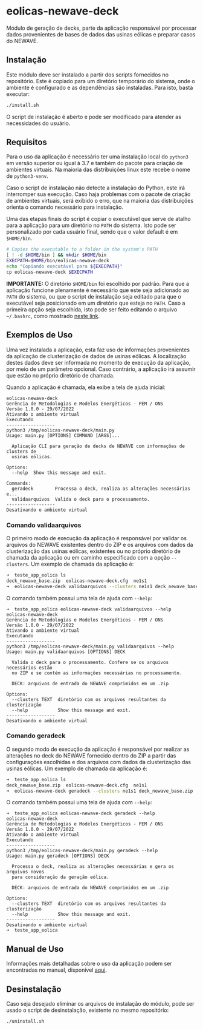 # eolicas-newave-deck
Módulo de geração de decks, parte da aplicação responsável por processar dados provenientes de bases de dados das usinas eólicas e preparar casos do NEWAVE.


## Instalação

Este módulo deve ser instalado a partir dos scripts fornecidos no repositório. Este é copiado para um diretório temporário do sistema, onde o ambiente é configurado e as dependências são instaladas. Para isto, basta executar:
```sh
./install.sh
```

O script de instalação é aberto e pode ser modificado para atender as necessidades do usuário.

## Requisitos

Para o uso da aplicação é necessário ter uma instalação local do `python3` em versão superior ou igual à 3.7 e também do pacote para criação de ambientes virtuais. Na maioria das distribuições linux este recebe o nome de `python3-venv`.

Caso o script de instalação não detecte a instalação do Python, este irá interromper sua execução. Caso haja problemas com o pacote de criação de ambientes virtuais, será exibido o erro, que na maioria das distribuições orienta o comando necessário para instalação.

Uma das etapas finais do script é copiar o executável que serve de atalho para a aplicação para um diretório no `PATH` do sistema. Isto pode ser personalizado por cada usuário final, sendo que o valor default é em `$HOME/bin`.

```bash
# Copies the executable to a folder in the system's PATH
[ ! -d $HOME/bin ] && mkdir $HOME/bin
EXECPATH=$HOME/bin/eolicas-newave-deck
echo "Copiando executável para ${EXECPATH}" 
cp eolicas-newave-deck $EXECPATH
```

**IMPORTANTE:** O diretório `$HOME/bin` foi escolhido por padrão. Para que a aplicação funcione plenamente é necessário que este seja adicionado ao `PATH` do sistema, ou que o script de instalação seja editado para que o executável seja posicionado em um diretório que esteja no `PATH`. Caso a primeira opção seja escolhida, isto pode ser feito editando o arquivo `~/.bashrc`, como mostrado [neste link](https://askubuntu.com/questions/60218/how-to-add-a-directory-to-the-path).

## Exemplos de Uso

Uma vez instalada a aplicação, esta faz uso de informações provenientes da aplicação de clusterização de dados de usinas eólicas. A localização destes dados deve ser informada no momento de execução da aplicação, por meio de um parâmetro opcional. Caso contrário, a aplicação irá assumir que estão no próprio diretório de chamada.

Quando a aplicação é chamada, ela exibe a tela de ajuda inicial:

```
eolicas-newave-deck
Gerência de Metodologias e Modelos Energéticos - PEM / ONS
Versão 1.0.0 - 29/07/2022
Ativando o ambiente virtual
Executando
------------------
python3 /tmp/eolicas-newave-deck/main.py
Usage: main.py [OPTIONS] COMMAND [ARGS]...

  Aplicação CLI para geração de decks de NEWAVE com informações de clusters de
  usinas eólicas.

Options:
  --help  Show this message and exit.

Commands:
  geradeck        Processa o deck, realiza as alterações necessárias e...
  validaarquivos  Valida o deck para o processamento.
------------------
Desativando o ambiente virtual
```

### Comando **validaarquivos**

O primeiro modo de execução da aplicação é responsável por validar os arquivos do NEWAVE existentes dentro do ZIP e os arquivos com dados da clusterização das usinas eólicas, existentes ou no próprio diretório de chamada da aplicação ou em caminho especificado com a opção `--clusters`. Um exemplo de chamada da aplicação é:

```bash
➜  teste_app_eolica ls
deck_newave_base.zip  eolicas-newave-deck.cfg  ne1s1
➜  eolicas-newave-deck validaarquivos --clusters ne1s1 deck_newave_base.zip
```

O comando também possui uma tela de ajuda com `--help`:

```
➜  teste_app_eolica eolicas-newave-deck validaarquivos --help
eolicas-newave-deck
Gerência de Metodologias e Modelos Energéticos - PEM / ONS
Versão 1.0.0 - 29/07/2022
Ativando o ambiente virtual
Executando
------------------
python3 /tmp/eolicas-newave-deck/main.py validaarquivos --help
Usage: main.py validaarquivos [OPTIONS] DECK

  Valida o deck para o processamento. Confere se os arquivos necessários estão
  no ZIP e se contém as informações necessárias no processamento.

  DECK: arquivos de entrada do NEWAVE comprimidos em um .zip

Options:
  --clusters TEXT  diretório com os arquivos resultantes da clusterização
  --help           Show this message and exit.
------------------
Desativando o ambiente virtual
```


### Comando **geradeck**

O segundo modo de execução da aplicação é responsável por realizar as alterações no deck do NEWAVE fornecido dentro do ZIP a partir das configurações escolhidas e dos arquivos com dados da clusterização das usinas eólicas. Um exemplo de chamada da aplicação é:

```bash
➜  teste_app_eolica ls
deck_newave_base.zip  eolicas-newave-deck.cfg  ne1s1
➜  eolicas-newave-deck geradeck --clusters ne1s1 deck_newave_base.zip
```

O comando também possui uma tela de ajuda com `--help`:

```
➜  teste_app_eolica eolicas-newave-deck geradeck --help
eolicas-newave-deck
Gerência de Metodologias e Modelos Energéticos - PEM / ONS
Versão 1.0.0 - 29/07/2022
Ativando o ambiente virtual
Executando
------------------
python3 /tmp/eolicas-newave-deck/main.py geradeck --help
Usage: main.py geradeck [OPTIONS] DECK

  Processa o deck, realiza as alterações necessárias e gera os arquivos novos
  para consideração da geração eólica.

  DECK: arquivos de entrada do NEWAVE comprimidos em um .zip

Options:
  --clusters TEXT  diretório com os arquivos resultantes da clusterização
  --help           Show this message and exit.
------------------
Desativando o ambiente virtual
➜  teste_app_eolica
```

## Manual de Uso

Informações mais detalhadas sobre o uso da aplicação podem ser encontradas no manual, disponível [aqui](https://github.com/rjmalves/eolicas-newave-deck/wiki/Manual-da-Aplica%C3%A7%C3%A3o).

## Desinstalação

Caso seja desejado eliminar os arquivos de instalação do módulo, pode ser usado o script de desinstalação, existente no mesmo repositório:
```sh
./uninstall.sh
```